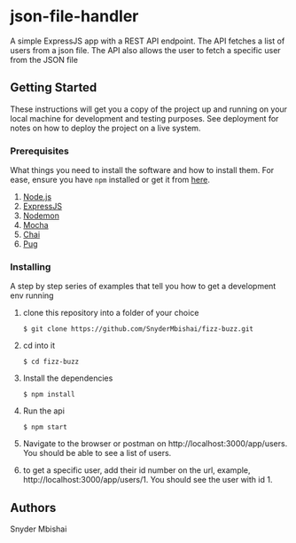 # json-file-handler
A simple ExpressJS app with a REST API endpoint. The API fetches a list of users from a json file. The API also allows the user to fetch a specific user from the JSON file

## Getting Started

These instructions will get you a copy of the project up and running on your local machine for development and testing purposes. See deployment for notes on how to deploy the project on a live system.

### Prerequisites

What things you need to install the software and how to install them. For ease, ensure you have `npm` installed or get it from [here](https://www.npmjs.com/get-npm).

 1. [Node.js](https://nodejs.org/en/download/)
 2. [ExpressJS](https://expressjs.com/)
 3. [Nodemon](https://www.npmjs.com/package/nodemon)  
 4. [Mocha](https://mochajs.org/)
 5. [Chai](https://www.chaijs.com/)
 6. [Pug](https://pugjs.org/api/getting-started.html)

### Installing

A step by step series of examples that tell you how to get a development env running

1. clone this repository into a folder of your choice

    `` $ git clone https://github.com/SnyderMbishai/fizz-buzz.git ``

2. cd into it

    `` $ cd fizz-buzz ``

3. Install the dependencies

    `` $ npm install ``
    
4. Run the api

    `` $ npm start ``
    
5. Navigate to the browser or postman on http://localhost:3000/app/users. You should be able to see a list of users. 

6. to get a specific user, add their id number on the url, example, http://localhost:3000/app/users/1. You should see the user with id 1.

## Authors

Snyder Mbishai
